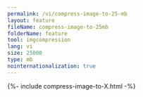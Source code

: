 ```yaml
---
permalink: /vi/compress-image-to-25-mb
layout: feature
fileName: compress-image-to-25mb
folderName: feature
tool: imgcompression
lang: vi
size: 25000
type: mb
nointernationalization: true
---
```

{%- include compress-image-to-X.html -%}       
